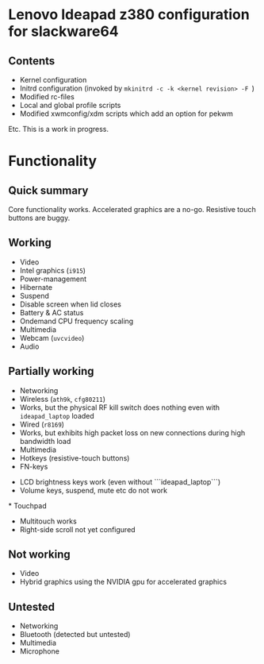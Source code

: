 Lenovo Ideapad z380 configuration for slackware64
=================================================

Contents
--------

* Kernel configuration
* Initrd configuration (invoked by ```mkinitrd -c -k <kernel revision> -F ```)
* Modified rc-files
* Local and global profile scripts
* Modified xwmconfig/xdm scripts which add an option for pekwm

Etc.
This is a work in progress.

Functionality
=============

Quick summary
-------------
Core functionality works. Accelerated graphics are a no-go. Resistive touch buttons are buggy.

Working
-------
* Video
 * Intel graphics (```i915```)
* Power-management
 * Hibernate
 * Suspend
 * Disable screen when lid closes
 * Battery & AC status
 * Ondemand CPU frequency scaling
* Multimedia
 * Webcam (```uvcvideo```)
 * Audio 

Partially working
-----------------
* Networking
 * Wireless (```ath9k```, ```cfg80211```)
  * Works, but the physical RF kill switch does nothing even with ```ideapad_laptop``` loaded
 * Wired (```r8169```)
  * Works, but exhibits high packet loss on new connections during high bandwidth load
* Multimedia
 * Hotkeys (resistive-touch buttons)
 * FN-keys
<ul><li>LCD brightness keys work (even without ```ideapad_laptop```)
<li>Volume keys, suspend, mute etc do not work</li></ul>
 * Touchpad
<ul><li>Multitouch works
<li>Right-side scroll not yet configured</li></ul>

Not working
-----------
* Video
 * Hybrid graphics using the NVIDIA gpu for accelerated graphics

Untested
--------
* Networking
 * Bluetooth (detected but untested)
* Multimedia
 * Microphone

